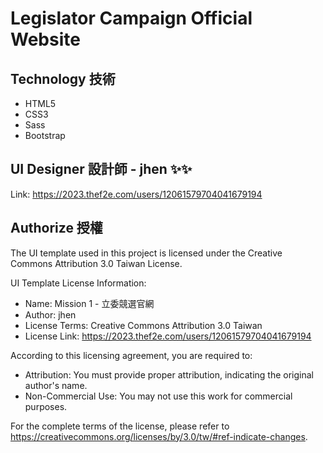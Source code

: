 # Legislator Campaign Official Website
## Technology 技術
- HTML5
- CSS3
- Sass
- Bootstrap
## UI Designer 設計師 - jhen ✨✨
Link: https://2023.thef2e.com/users/12061579704041679194
## Authorize 授權
The UI template used in this project is licensed under the Creative Commons Attribution 3.0 Taiwan License.

UI Template License Information:
- Name: Mission 1 - 立委競選官網
- Author: jhen
- License Terms: Creative Commons Attribution 3.0 Taiwan
- License Link: https://2023.thef2e.com/users/12061579704041679194

According to this licensing agreement, you are required to:
- Attribution: You must provide proper attribution, indicating the original author's name.
- Non-Commercial Use: You may not use this work for commercial purposes.

For the complete terms of the license, please refer to https://creativecommons.org/licenses/by/3.0/tw/#ref-indicate-changes.
